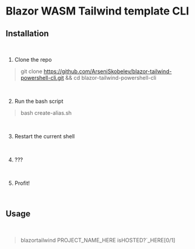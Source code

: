 # Blazor WASM Tailwind template CLI

## Installation


<br />


1. Clone the repo
> git clone https://github.com/ArseniSkobelev/blazor-tailwind-powershell-cli.git && cd blazor-tailwind-powershell-cli


<br />


2. Run the bash script
> bash create-alias.sh


<br />


3. Restart the current shell


<br />


4. ???


<br />


5. Profit!


<br />


## Usage


<br />


> blazortailwind PROJECT_NAME_HERE isHOSTED?`_HERE[0/1]
